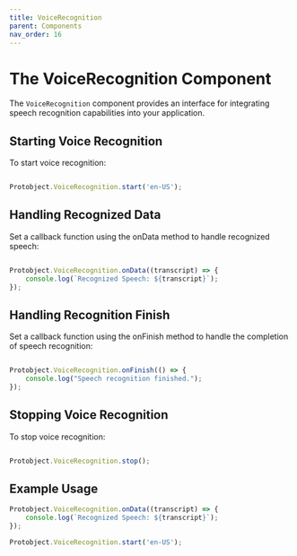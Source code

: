 ```yaml
---
title: VoiceRecognition 
parent: Components
nav_order: 16
---
```


# The VoiceRecognition Component

The `VoiceRecognition` component provides an interface for integrating speech recognition capabilities into your application.

## Starting Voice Recognition
To start voice recognition:

```javascript

Protobject.VoiceRecognition.start('en-US');
```

## Handling Recognized Data
Set a callback function using the onData method to handle recognized speech:

```javascript

Protobject.VoiceRecognition.onData((transcript) => {
    console.log(`Recognized Speech: ${transcript}`);
});

```

## Handling Recognition Finish
Set a callback function using the onFinish method to handle the completion of speech recognition:

```javascript

Protobject.VoiceRecognition.onFinish(() => {
    console.log("Speech recognition finished.");
});

```
## Stopping Voice Recognition

To stop voice recognition:

```javascript

Protobject.VoiceRecognition.stop();

```


## Example Usage
```javascript
Protobject.VoiceRecognition.onData((transcript) => {
    console.log(`Recognized Speech: ${transcript}`);
});

Protobject.VoiceRecognition.start('en-US');
```

